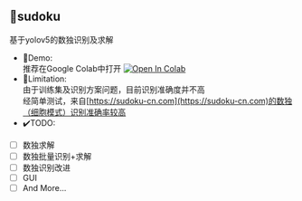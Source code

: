 ## 🤯sudoku
基于yolov5的数独识别及求解
- 🥰Demo:  
推荐在Google Colab中打开
[![Open In Colab](https://colab.research.google.com/assets/colab-badge.svg)](https://colab.research.google.com/github/pk5ls20/sudoku/blob/main/demo.ipynb) 
- 🤔Limitation:  
由于训练集及识别方案问题，目前识别准确度并不高  
经简单测试，来自[https://sudoku-cn.com](https://sudoku-cn.com)的数独（细胞模式）识别准确率较高
- ✔️TODO:
- [ ] 数独求解
- [ ] 数独批量识别+求解
- [ ] 数独识别改进
- [ ] GUI
- [ ] And More...